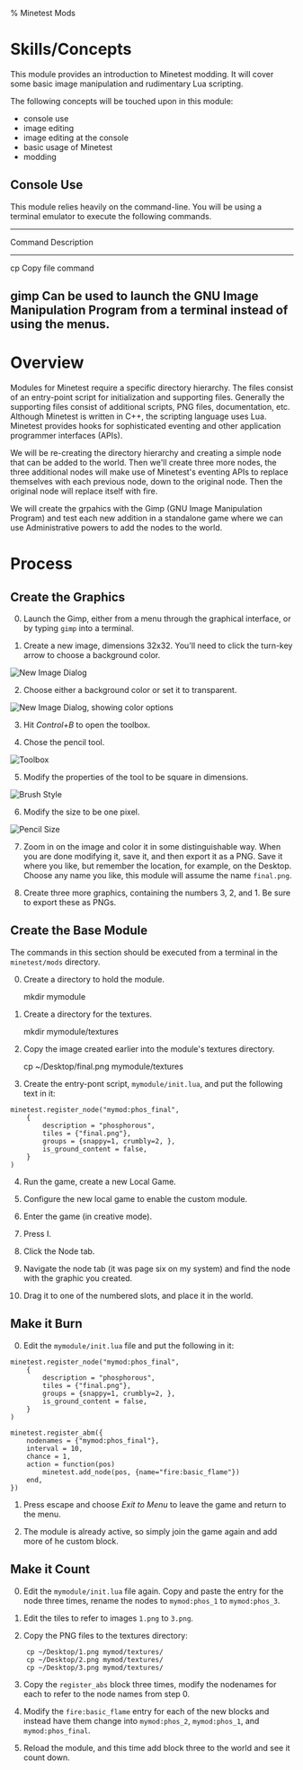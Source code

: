% Minetest Mods

Skills/Concepts
===============
This module provides an introduction to Minetest modding.  It will cover some
basic image manipulation and rudimentary Lua scripting.

The following concepts will be touched upon in this module:

 * console use
 * image editing
 * image editing at the console
 * basic usage of Minetest
 * modding

Console Use
------------
This module relies heavily on the command-line.  You will be using a terminal
emulator to execute the following commands.

------------------------------------------------------------
Command             Description
---------           --------------------------------------
cp                  Copy file command

gimp                Can be used to launch the GNU Image Manipulation Program
                    from a terminal instead of using the menus.
----------------------------------------------------------

[^m1]: [Minetest Customize Page](http://www.minetest.net/customize/)
[^m2]: [Minetest Wiki: Mods](http://wiki.minetest.net/Mods)
[^m3]: [Minetest Mod Tutorial](https://rubenwardy.com/minetest_modding_book/)


Overview
========

Modules for Minetest require a specific directory hierarchy.  The files consist
of an entry-point script for initialization and supporting files.  Generally
the supporting files consist of additional scripts, PNG files, documentation,
etc.  Although Minetest is written in C++, the scripting language uses Lua.
Minetest provides hooks for sophisticated eventing and other application
programmer interfaces (APIs).

We will be re-creating the directory hierarchy and creating a simple node that
can be added to the world.  Then we'll create three more nodes, the three
additional nodes will make use of Minetest's eventing APIs to replace
themselves with each previous node, down to the original node.  Then the
original node will replace itself with fire.

We will create the grpahics with the Gimp (GNU Image Manipulation Program) and
test each new addition in a standalone game where we can use Administrative
powers to add the nodes to the world.


Process
=======

Create the Graphics
-------------------

0. Launch the Gimp, either from a menu through the graphical interface, or by
typing `gimp` into a terminal.

1. Create a new image, dimensions 32x32.  You'll need to click the turn-key arrow
to choose a background color.

![New Image Dialog](images/00_new_image.png)

2. Choose either a background color or set it to transparent.

![New Image Dialog, showing color options](images/01_new_image.png)

3. Hit *Control+B* to open the toolbox.

4. Chose the pencil tool.

![Toolbox](images/02_toolbox.png)

5. Modify the properties of the tool to be square in dimensions.

![Brush Style](images/03_pixel.png)

6. Modify the size to be one pixel.

![Pencil Size](images/04_pencil_size.png)

7. Zoom in on the image and color it in some distinguishable way.  When you are
   done modifying it, save it, and then export it as a PNG.  Save it where you
like, but remember the location, for example, on the Desktop.  Choose any name
you like, this module will assume the name `final.png`.

8. Create three more graphics, containing the numbers 3, 2, and 1.  Be sure to
   export these as PNGs.

Create the Base Module
----------------------
The commands in this section should be executed from a terminal in the
`minetest/mods` directory.


0. Create a directory to hold the module.

    mkdir mymodule

1. Create a directory for the textures.

    mkdir mymodule/textures

2. Copy the image created earlier into the module's textures directory.

    cp ~/Desktop/final.png mymodule/textures

3. Create the entry-pont script, `mymodule/init.lua`, and put the following
   text in it:

~~~~ {.lua}
minetest.register_node("mymod:phos_final",
    {
        description = "phosphorous",
        tiles = {"final.png"},
        groups = {snappy=1, crumbly=2, },
        is_ground_content = false,
    }
)
~~~~~~~~~~~~~~~~

4. Run the game, create a new Local Game.

5. Configure the new local game to enable the custom module. 

6. Enter the game (in creative mode).

7. Press I.

8. Click the Node tab.

9. Navigate the node tab (it was page six on my system) and find the node with
   the graphic you created.

10.  Drag it to one of the numbered slots, and place it in the world.


Make it Burn
------------

0. Edit the `mymodule/init.lua` file and put the following in it:

~~~~ {.lua}
minetest.register_node("mymod:phos_final",
    {
        description = "phosphorous",
        tiles = {"final.png"},
        groups = {snappy=1, crumbly=2, },
        is_ground_content = false,
    }
)

minetest.register_abm({
    nodenames = {"mymod:phos_final"},
    interval = 10,
    chance = 1,
    action = function(pos)
        minetest.add_node(pos, {name="fire:basic_flame"})
    end,
})
~~~~~~~~~~~~~~~~

1. Press escape and choose *Exit to Menu* to leave the game and return to the
   menu.

2. The module is already active, so simply join the game again and add more of
   he custom block.


Make it Count
-------------

0. Edit the `mymodule/init.lua` file again.  Copy and paste the entry for the
   node three times, rename the nodes to `mymod:phos_1` to `mymod:phos_3`.

1. Edit the tiles to refer to images `1.png` to `3.png`.

2. Copy the PNG files to the textures directory:

~~~~
    cp ~/Desktop/1.png mymod/textures/
    cp ~/Desktop/2.png mymod/textures/
    cp ~/Desktop/3.png mymod/textures/
~~~~~~~~~~~~~~~~

3. Copy the `register_abs` block three times, modify the  nodenames for each to
   refer to the node names from step 0.

4. Modify the `fire:basic_flame` entry for each of the new blocks and instead
   have them change into `mymod:phos_2`, `mymod:phos_1`, and
`mymod:phos_final`.

5. Reload the module, and this time add block three to the world and see it
   count down.


